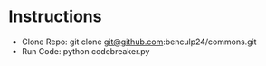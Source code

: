 # Instructions

- Clone Repo: git clone git@github.com:benculp24/commons.git
- Run Code: python codebreaker.py
